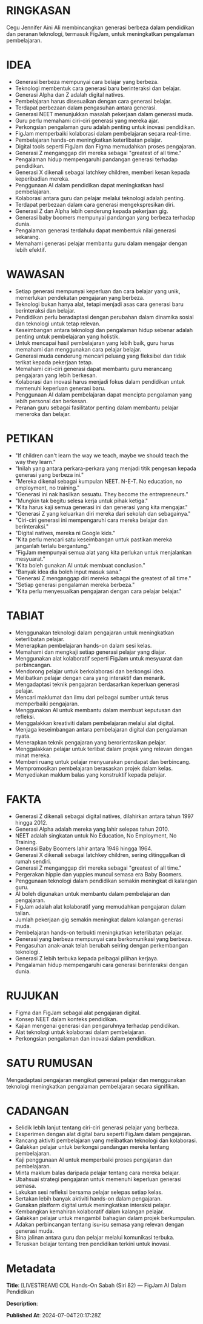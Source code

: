 # RINGKASAN
Cegu Jennifer Aini Ali membincangkan generasi berbeza dalam pendidikan dan peranan teknologi, termasuk FigJam, untuk meningkatkan pengalaman pembelajaran.

# IDEA
- Generasi berbeza mempunyai cara belajar yang berbeza.
- Teknologi membentuk cara generasi baru berinteraksi dan belajar.
- Generasi Alpha dan Z adalah digital natives.
- Pembelajaran harus disesuaikan dengan cara generasi belajar.
- Terdapat perbezaan dalam pengasuhan antara generasi.
- Generasi NEET menunjukkan masalah pekerjaan dalam generasi muda.
- Guru perlu memahami ciri-ciri generasi yang mereka ajar.
- Perkongsian pengalaman guru adalah penting untuk inovasi pendidikan.
- FigJam memperbaiki kolaborasi dalam pembelajaran secara real-time.
- Pembelajaran hands-on meningkatkan keterlibatan pelajar.
- Digital tools seperti FigJam dan Figma memudahkan proses pengajaran.
- Generasi Z menganggap diri mereka sebagai "greatest of all time."
- Pengalaman hidup mempengaruhi pandangan generasi terhadap pendidikan.
- Generasi X dikenali sebagai latchkey children, memberi kesan kepada keperibadian mereka.
- Penggunaan AI dalam pendidikan dapat meningkatkan hasil pembelajaran.
- Kolaborasi antara guru dan pelajar melalui teknologi adalah penting.
- Terdapat perbezaan dalam cara generasi mengekspresikan diri.
- Generasi Z dan Alpha lebih cenderung kepada pekerjaan gig.
- Generasi baby boomers mempunyai pandangan yang berbeza terhadap dunia.
- Pengalaman generasi terdahulu dapat membentuk nilai generasi sekarang.
- Memahami generasi pelajar membantu guru dalam mengajar dengan lebih efektif.

# WAWASAN
- Setiap generasi mempunyai keperluan dan cara belajar yang unik, memerlukan pendekatan pengajaran yang berbeza.
- Teknologi bukan hanya alat, tetapi menjadi asas cara generasi baru berinteraksi dan belajar.
- Pendidikan perlu beradaptasi dengan perubahan dalam dinamika sosial dan teknologi untuk tetap relevan.
- Keseimbangan antara teknologi dan pengalaman hidup sebenar adalah penting untuk pembelajaran yang holistik.
- Untuk mencapai hasil pembelajaran yang lebih baik, guru harus memahami dan menggunakan cara pelajar belajar.
- Generasi muda cenderung mencari peluang yang fleksibel dan tidak terikat kepada pekerjaan tetap.
- Memahami ciri-ciri generasi dapat membantu guru merancang pengajaran yang lebih berkesan.
- Kolaborasi dan inovasi harus menjadi fokus dalam pendidikan untuk memenuhi keperluan generasi baru.
- Penggunaan AI dalam pembelajaran dapat mencipta pengalaman yang lebih personal dan berkesan.
- Peranan guru sebagai fasilitator penting dalam membantu pelajar meneroka dan belajar.

# PETIKAN
- "If children can't learn the way we teach, maybe we should teach the way they learn."
- "Inilah yang antara perkara-perkara yang menjadi titik pengesan kepada generasi yang berbeza ini."
- "Mereka dikenal sebagai kumpulan NEET. N-E-T. No education, no employment, no training."
- "Generasi ini nak hasilkan sesuatu. They become the entrepreneurs."
- "Mungkin tak begitu selesa kerja untuk pihak ketiga."
- "Kita harus kaji semua generasi ini dan generasi yang kita mengajar."
- "Generasi Z yang keluarkan diri mereka dari sekolah dan sebagainya."
- "Ciri-ciri generasi ini mempengaruhi cara mereka belajar dan berinteraksi."
- "Digital natives, mereka ni Google kids."
- "Kita perlu mencari satu keseimbangan untuk pastikan mereka janganlah terlalu bergantung."
- "FigJam mempunyai semua alat yang kita perlukan untuk menjalankan mesyuarat."
- "Kita boleh gunakan AI untuk membuat conclusion."
- "Banyak idea dia boleh input masuk sana."
- "Generasi Z menganggap diri mereka sebagai the greatest of all time."
- "Setiap generasi pengalaman mereka berbeza."
- "Kita perlu menyesuaikan pengajaran dengan cara pelajar belajar."

# TABIAT
- Menggunakan teknologi dalam pengajaran untuk meningkatkan keterlibatan pelajar.
- Menerapkan pembelajaran hands-on dalam sesi kelas.
- Memahami dan mengkaji setiap generasi pelajar yang diajar.
- Menggunakan alat kolaboratif seperti FigJam untuk mesyuarat dan perbincangan.
- Mendorong pelajar untuk berkolaborasi dan berkongsi idea.
- Melibatkan pelajar dengan cara yang interaktif dan menarik.
- Mengadaptasi teknik pengajaran berdasarkan keperluan generasi pelajar.
- Mencari maklumat dan ilmu dari pelbagai sumber untuk terus memperbaiki pengajaran.
- Menggunakan AI untuk membantu dalam membuat keputusan dan refleksi.
- Menggalakkan kreativiti dalam pembelajaran melalui alat digital.
- Menjaga keseimbangan antara pembelajaran digital dan pengalaman nyata.
- Menerapkan teknik pengajaran yang berorientasikan pelajar.
- Menggalakkan pelajar untuk terlibat dalam projek yang relevan dengan minat mereka.
- Memberi ruang untuk pelajar menyuarakan pendapat dan berbincang.
- Mempromosikan pembelajaran berasaskan projek dalam kelas.
- Menyediakan maklum balas yang konstruktif kepada pelajar.

# FAKTA
- Generasi Z dikenali sebagai digital natives, dilahirkan antara tahun 1997 hingga 2012.
- Generasi Alpha adalah mereka yang lahir selepas tahun 2010.
- NEET adalah singkatan untuk No Education, No Employment, No Training.
- Generasi Baby Boomers lahir antara 1946 hingga 1964.
- Generasi X dikenali sebagai latchkey children, sering ditinggalkan di rumah sendiri.
- Generasi Z menganggap diri mereka sebagai "greatest of all time."
- Pergerakan hippie dan yuppies muncul semasa era Baby Boomers.
- Penggunaan teknologi dalam pendidikan semakin meningkat di kalangan guru.
- AI boleh digunakan untuk membantu dalam pembelajaran dan pengajaran.
- FigJam adalah alat kolaboratif yang memudahkan pengajaran dalam talian.
- Jumlah pekerjaan gig semakin meningkat dalam kalangan generasi muda.
- Pembelajaran hands-on terbukti meningkatkan keterlibatan pelajar.
- Generasi yang berbeza mempunyai cara berkomunikasi yang berbeza.
- Pengasuhan anak-anak telah berubah seiring dengan perkembangan teknologi.
- Generasi Z lebih terbuka kepada pelbagai pilihan kerjaya.
- Pengalaman hidup mempengaruhi cara generasi berinteraksi dengan dunia.

# RUJUKAN
- Figma dan FigJam sebagai alat pengajaran digital.
- Konsep NEET dalam konteks pendidikan.
- Kajian mengenai generasi dan pengaruhnya terhadap pendidikan.
- Alat teknologi untuk kolaborasi dalam pembelajaran.
- Perkongsian pengalaman dan inovasi dalam pendidikan.

# SATU RUMUSAN
Mengadaptasi pengajaran mengikut generasi pelajar dan menggunakan teknologi meningkatkan pengalaman pembelajaran secara signifikan. 

# CADANGAN
- Selidik lebih lanjut tentang ciri-ciri generasi pelajar yang berbeza.
- Eksperimen dengan alat digital baru seperti FigJam dalam pengajaran.
- Rancang aktiviti pembelajaran yang melibatkan teknologi dan kolaborasi.
- Galakkan pelajar untuk berkongsi pandangan mereka tentang pembelajaran.
- Kaji penggunaan AI untuk memperbaiki proses pengajaran dan pembelajaran.
- Minta maklum balas daripada pelajar tentang cara mereka belajar.
- Ubahsuai strategi pengajaran untuk memenuhi keperluan generasi semasa.
- Lakukan sesi refleksi bersama pelajar selepas setiap kelas.
- Sertakan lebih banyak aktiviti hands-on dalam pengajaran.
- Gunakan platform digital untuk meningkatkan interaksi pelajar.
- Kembangkan kemahiran kolaboratif dalam kalangan pelajar.
- Galakkan pelajar untuk mengambil bahagian dalam projek berkumpulan.
- Adakan perbincangan tentang isu-isu semasa yang relevan dengan generasi muda.
- Bina jalinan antara guru dan pelajar melalui komunikasi terbuka.
- Teruskan belajar tentang tren pendidikan terkini untuk inovasi.

# Metadata
**Title**: [LIVESTREAM] CDL Hands-On Sabah (Siri  82) — FigJam AI Dalam Pendidikan

**Description**: 

**Published At**: 2024-07-04T20:17:28Z